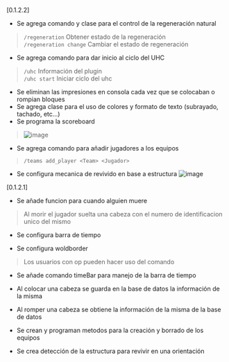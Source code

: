 [0.1.2.2]

- Se agrega comando y clase para el control de la regeneración natural
> `/regeneration` Obtener estado de la regeneración\
> `/regeneration change` Cambiar el estado de regeneración

- Se agrega comando para dar inicio al ciclo del UHC
> `/uhc` Información del plugin\
> `/uhc start` Iniciar ciclo del uhc

- Se eliminan las impresiones en consola cada vez que se colocaban o rompian bloques
- Se agrega clase para el uso de colores y formato de texto (subrayado, tachado, etc...)
- Se programa la scoreboard
> ![image](https://user-images.githubusercontent.com/29431799/201584588-6920d8f4-bea1-487a-81ab-ddcb0c13b01f.png)
- Se agrega comando para añadir jugadores a los equipos
>`/teams add_player <Team> <Jugador>`
- Se configura mecanica de revivido en base a estructura
  ![image](https://user-images.githubusercontent.com/29431799/201585579-3e97dfaf-6e20-4f55-a0c7-e28cdb2626e0.png)

[0.1.2.1]

- Se añade funcion para cuando alguien muere
> Al morir el jugador suelta una cabeza con el numero de identificacion unico del mismo

- Se configura barra de tiempo

- Se configura woldborder

> Los usuarios con op pueden hacer uso del comando

- Se añade comando timeBar para manejo de la barra de tiempo

- Al colocar una cabeza se guarda en la base de datos la información de la misma

- Al romper una cabeza se obtiene la información de la misma de la base de datos

- Se crean y programan metodos para la creación y borrado de los equipos

- Se crea detección de la estructura para revivir en una orientación
